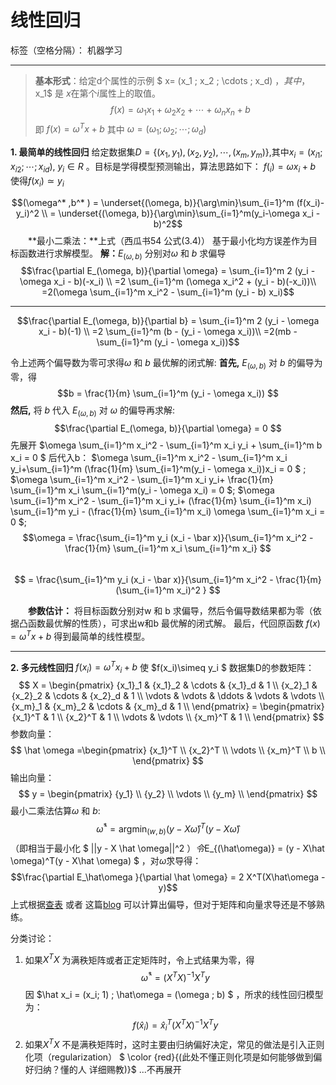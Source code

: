 # 线性回归

标签（空格分隔）： 机器学习

---
> **基本形式**：给定d个属性的示例 $ x= (x_1 ; x_2 ; \cdots ; x_d) $，其中，$x_1$ 是 $x$在第个$i$属性上的取值。
$$f(x) = \omega_1x_1 + \omega_2x_2 + \cdots + \omega_nx_n + b $$
即 $f(x) = \omega^Tx + b$
其中 $\omega = (\omega_1;\omega_2;\cdots;\omega_d)$

 **1. 最简单的线性回归**
    给定数据集$D =\{ (x_1,y_1),(x_2,y_2),\cdots,(x_m,y_m) \}$,其中$x_i = ({x_i}_1;{x_i}_2;\cdots;{x_i}_d)$, $y_i \in R$ 。目标是学得模型预测输出，算法思路如下：
$f(_i)=\omega x_i + b$ 使得$f(x_i)\simeq y_i$ 

$$(\omega^* ,b^* ) = \underset{(\omega, b)}{\arg\min}\sum_{i=1}^m (f(x_i)-y_i)^2 \\ = \underset{(\omega, b)}{\arg\min}\sum_{i=1}^m(y_i-\omega x_i - b)^2$$
&emsp;&emsp;**最小二乘法：**上式（西瓜书54 公式(3.4)） 基于最小化均方误差作为目标函数进行求解模型。
**解：**$E_{(\omega, b)}$ 分别对$\omega$ 和 $b$ 求偏导
$$\frac{\partial E_(\omega, b)}{\partial \omega} = \sum_{i=1}^m 2 (y_i - \omega x_i - b)(-x_i) \\
=2 \sum_{i=1}^m (\omega x_i^2 + (y_i - b)(-x_i))\\
=2(\omega \sum_{i=1}^m x_i^2 - \sum_{i=1}^m (y_i - b) x_i)$$

----------

$$\frac{\partial E_(\omega, b)}{\partial b} = \sum_{i=1}^m 2 (y_i - \omega x_i - b)(-1) \\
=2 \sum_{i=1}^m (b - (y_i - \omega x_i))\\
=2(mb - \sum_{i=1}^m (y_i - \omega x_i))$$

令上述两个偏导数为零可求得$\omega$ 和 $b$ 最优解的闭式解:
**首先,** $E_{(\omega, b)}$ 对 $b$ 的偏导为零，得
    $$b = \frac{1}{m}  \sum_{i=1}^m (y_i - \omega x_i)) $$
 **然后,** 将 $b$ 代入 $E_{(\omega, b)}$ 对 $\omega$ 的偏导再求解:
    $$\frac{\partial E_(\omega, b)}{\partial \omega} = 0 $$
    先展开 $\omega \sum_{i=1}^m x_i^2 - \sum_{i=1}^m x_i y_i + \sum_{i=1}^m b x_i = 0 $
    后代入b：
    $\omega \sum_{i=1}^m x_i^2 - \sum_{i=1}^m x_i y_i+\sum_{i=1}^m (\frac{1}{m} \sum_{i=1}^m(y_i - \omega x_i))x_i = 0 $ ;
   $\omega \sum_{i=1}^m x_i^2 - \sum_{i=1}^m x_i y_i+ \frac{1}{m} \sum_{i=1}^m x_i \sum_{i=1}^m(y_i - \omega x_i) = 0 $;
   $\omega \sum_{i=1}^m x_i^2 - \sum_{i=1}^m x_i y_i+ (\frac{1}{m} \sum_{i=1}^m x_i) \sum_{i=1}^m y_i - (\frac{1}{m} \sum_{i=1}^m x_i) \omega \sum_{i=1}^m  x_i = 0 $;
    $$\omega = \frac{\sum_{i=1}^m y_i (x_i - \bar x)}{\sum_{i=1}^m x_i^2 - \frac{1}{m} \sum_{i=1}^m x_i \sum_{i=1}^m x_i} $$
   &emsp; $$ = \frac{\sum_{i=1}^m y_i (x_i - \bar x)}{\sum_{i=1}^m x_i^2 - \frac{1}{m} (\sum_{i=1}^m x_i)^2 } $$
   
&emsp;&emsp;**参数估计：** 将目标函数分别对w 和 b 求偏导，然后令偏导数结果都为零（依据凸函数最优解的性质），可求出w和b 最优解的闭式解。
最后，代回原函数 $f(x) = \omega^Tx + b$ 得到最简单的线性模型。


----------

 **2. 多元线性回归**
  $f(x_i) = \omega^Tx_i + b$ 使  $f(x_i)\simeq y_i $
数据集D的参数矩阵：
$$
X =   \begin{pmatrix}
        {x_1}_1 & {x_1}_2 & \cdots & {x_1}_d & 1 \\
        {x_2}_1 & {x_2}_2 & \cdots & {x_2}_d & 1 \\
        \vdots & \vdots & \ddots & \vdots & \vdots \\
        {x_m}_1 & {x_m}_2 & \cdots & {x_m}_d & 1 \\
      \end{pmatrix} = 
      \begin{pmatrix}
        {x_1}^T  & 1 \\
        {x_2}^T  & 1 \\
        \vdots   & \vdots \\
        {x_m}^T  & 1 \\
      \end{pmatrix}
$$
参数向量：
$$    
\hat \omega =\begin{pmatrix}
        {x_1}^T  \\
        {x_2}^T  \\
        \vdots   \\
        {x_m}^T  \\
        b        \\
      \end{pmatrix}
$$
输出向量：
$$    
y = \begin{pmatrix}
        {y_1}  \\
        {y_2}  \\
        \vdots   \\
        {y_m}  \\
      \end{pmatrix}
$$
最小二乘法估算$\omega$ 和 $b$:
$$\hat \omega^* = \mathop{\arg\min}_{(w,b)} (y - X\hat \omega)^T(y - X\hat \omega)  $$
（即相当于最小化 $ ||y - X \hat \omega||^2 $）
令$E_{(\hat\omega)} = (y - X\hat \omega)^T(y - X\hat \omega) $ ，对$\hat \omega$求导得：
$$\frac{\partial E_\hat\omega }{\partial \hat \omega} = 2 X^T(X\hat\omega  - y)$$
上式根据[查表][1] 或者 这篇[blog][2] 可以计算出偏导，但对于矩阵和向量求导还是不够熟练。

  [1]: https://en.wikipedia.org/wiki/Matrix_calculus#Scalar-by-vector_identities
  [2]: https://blog.csdn.net/wx_blue_pig/article/details/79791906
分类讨论：

 1. 如果$X^TX$ 为满秩矩阵或者正定矩阵时，令上式结果为零，得
    $$\hat\omega^* = (X^TX)^{-1}X^Ty$$
因 $\hat x_i = (x_i; 1) ; \hat\omega = (\omega ; b) $ ，所求的线性回归模型为：
$$ f(\hat x_i) = \hat x_i^T (X^TX)^{-1} X^T y $$
 2. 如果$X^TX$ 不是满秩矩阵时，这时主要由归纳偏好决定，常见的做法是引入正则化项（regularization）
$ \color {red}{(此处不懂正则化项是如何能够做到偏好归纳？懂的人 详细赐教)}$
...不再展开

